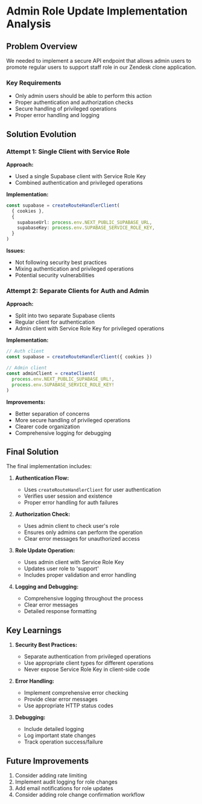 # Admin Role Update Implementation Analysis

## Problem Overview
We needed to implement a secure API endpoint that allows admin users to promote regular users to support staff role in our Zendesk clone application.

### Key Requirements
- Only admin users should be able to perform this action
- Proper authentication and authorization checks
- Secure handling of privileged operations
- Proper error handling and logging

## Solution Evolution

### Attempt 1: Single Client with Service Role
**Approach:**
- Used a single Supabase client with Service Role Key
- Combined authentication and privileged operations

**Implementation:**
```typescript
const supabase = createRouteHandlerClient(
  { cookies },
  {
    supabaseUrl: process.env.NEXT_PUBLIC_SUPABASE_URL,
    supabaseKey: process.env.SUPABASE_SERVICE_ROLE_KEY,
  }
)
```

**Issues:**
- Not following security best practices
- Mixing authentication and privileged operations
- Potential security vulnerabilities

### Attempt 2: Separate Clients for Auth and Admin
**Approach:**
- Split into two separate Supabase clients
- Regular client for authentication
- Admin client with Service Role Key for privileged operations

**Implementation:**
```typescript
// Auth client
const supabase = createRouteHandlerClient({ cookies })

// Admin client
const adminClient = createClient(
  process.env.NEXT_PUBLIC_SUPABASE_URL!,
  process.env.SUPABASE_SERVICE_ROLE_KEY!
)
```

**Improvements:**
- Better separation of concerns
- More secure handling of privileged operations
- Clearer code organization
- Comprehensive logging for debugging

## Final Solution
The final implementation includes:

1. **Authentication Flow:**
   - Uses `createRouteHandlerClient` for user authentication
   - Verifies user session and existence
   - Proper error handling for auth failures

2. **Authorization Check:**
   - Uses admin client to check user's role
   - Ensures only admins can perform the operation
   - Clear error messages for unauthorized access

3. **Role Update Operation:**
   - Uses admin client with Service Role Key
   - Updates user role to 'support'
   - Includes proper validation and error handling

4. **Logging and Debugging:**
   - Comprehensive logging throughout the process
   - Clear error messages
   - Detailed response formatting

## Key Learnings
1. **Security Best Practices:**
   - Separate authentication from privileged operations
   - Use appropriate client types for different operations
   - Never expose Service Role Key in client-side code

2. **Error Handling:**
   - Implement comprehensive error checking
   - Provide clear error messages
   - Use appropriate HTTP status codes

3. **Debugging:**
   - Include detailed logging
   - Log important state changes
   - Track operation success/failure

## Future Improvements
1. Consider adding rate limiting
2. Implement audit logging for role changes
3. Add email notifications for role updates
4. Consider adding role change confirmation workflow 
